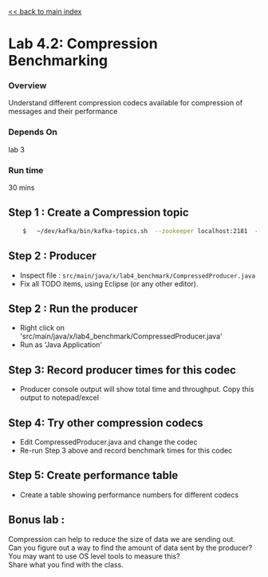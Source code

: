 <link rel='stylesheet' href='../assets/css/main.css'/>

[<< back to main index](../README.md)

# Lab 4.2: Compression Benchmarking

### Overview
Understand different compression codecs available for compression of messages and their performance

### Depends On
lab 3

### Run time
30 mins

## Step 1 : Create a Compression topic
```bash
    $   ~/dev/kafka/bin/kafka-topics.sh  --zookeeper localhost:2181  --create --topic compression --replication-factor 1  --partitions 2
```

## Step 2 : Producer
* Inspect file : `src/main/java/x/lab4_benchmark/CompressedProducer.java`  
* Fix all TODO items, using Eclipse (or any other editor).


## Step 2 : Run the producer 

* Right click on 'src/main/java/x/lab4_benchmark/CompressedProducer.java'
* Run as 'Java Application'

## Step 3: Record producer times for this codec
* Producer console output will show total time and throughput. Copy this output to notepad/excel

## Step 4: Try other compression codecs
* Edit CompressedProducer.java and change the codec
* Re-run Step 3 above and record benchmark times for this codec

## Step 5: Create performance table

* Create a table showing performance numbers for different codecs

## Bonus lab : 
Compression can help to reduce the size of data we are sending out.  
Can you figure out a way to find the amount of data sent by the producer?   
You may want to use OS level tools to measure this?   
Share what you find with the class.
